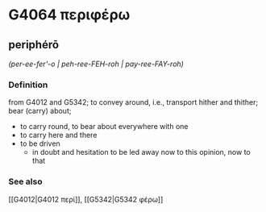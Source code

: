 # G4064 περιφέρω

## periphérō

_(per-ee-fer'-o | peh-ree-FEH-roh | pay-ree-FAY-roh)_

### Definition

from G4012 and G5342; to convey around, i.e., transport hither and thither; bear (carry) about; 

- to carry round, to bear about everywhere with one
- to carry here and there
- to be driven
  - in doubt and hesitation to be led away now to this opinion, now to that

### See also

[[G4012|G4012 περί]], [[G5342|G5342 φέρω]]
